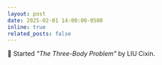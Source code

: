 ```yaml
---
layout: post
date: 2025-02-01 14:00:00-0500
inline: true
related_posts: false
---
```


:bookmark: Started _"The Three-Body Problem"_ by LIU Cixin.
